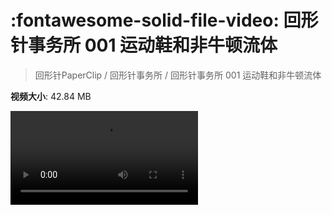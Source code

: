 # :fontawesome-solid-file-video: 回形针事务所 001 运动鞋和非牛顿流体

> 回形针PaperClip / 回形针事务所 / 回形针事务所 001 运动鞋和非牛顿流体

**视频大小**: 42.84 MB

<div class="video"><video src="https://file.hsyhx.top/archive/回形针PaperClip/回形针事务所/回形针事务所 001 运动鞋和非牛顿流体.mp4" controls preload>🤔 您的浏览器不支持 video 标签</video></div>